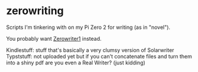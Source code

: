 # zerowriting
Scripts I'm tinkering with on my Pi Zero 2 for writing (as in "novel").

You probably want [Zerowriter1](https://github.com/zerowriter/zerowriter1) instead.

Kindlestuff: stuff that's basically a very clumsy version of Solarwriter
Typststuff: not uploaded yet but if you can't concatenate files and turn them into a shiny pdf are you even a Real Writer? (just kidding)
